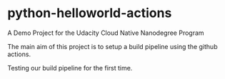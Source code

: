 # python-helloworld-actions
A Demo Project for the Udacity Cloud Native Nanodegree Program

The main aim of this project is to setup a build pipeline  using the github actions.

Testing our build pipeline for the first time.
